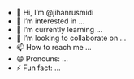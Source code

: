 - 👋 Hi, I’m @jihanrusmidi
- 👀 I’m interested in ...
- 🌱 I’m currently learning ...
- 💞️ I’m looking to collaborate on ...
- 📫 How to reach me ...
- 😄 Pronouns: ...
- ⚡ Fun fact: ...

<!---
jihanrusmidi/jihanrusmidi is a ✨ special ✨ repository because its `README.md` (this file) appears on your GitHub profile.
You can click the Preview link to take a look at your changes.
--->

